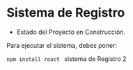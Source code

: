 <h1> Sistema de Registro</h1>

- Estado del Proyecto en Construcción.

Para ejecutar el sistema, debes poner:

```npm install react ```
sistema de Registro 2
